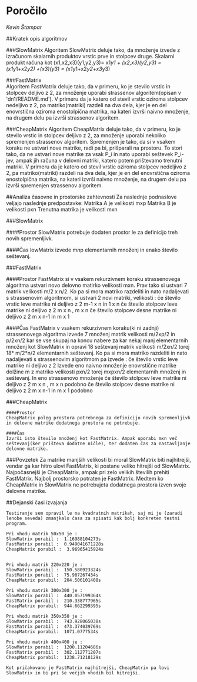# Poročilo

*Kevin Štampar*


##Kratek opis algoritmov

###SlowMatrix
	Algoritem SlowMatrix deluje tako, da množenje izvede z izračunom skalarnih produktov vrstic prve in stolpcev druge.
	Skalarni produkt računa kot (x1,x2,x3)(y1,y2,y3)= x1*y1 + (x2,x3)(y2,y3) = (x1*y1+x2*y2) +(x3)(y3) = (x1*y1+x2*y2+x3*y3)

	
###FastMatrix	
	Algoritem FastMatrix deluje tako, da v primeru, ko je stevilo vrstic in stolpcev deljivo z 2, za množenje uporabi strassenov algoritem(opisan v 'dn1/README.md'). 
	V primeru da je katero od stevil vrstic oziroma stolpcev nedeljivo z 2, pa matriko(matriki) razdeli na dva dela, kjer je en del enovrstična oziroma enostolpična matrika, na kateri izvrši naivno množenje,
	na drugem delu pa izvrši strassenov algoritem.


###CheapMatrix
	Algoritem CheapMatrix deluje tako, da v primeru, ko je stevilo vrstic in stolpcev deljivo z 2, za množenje uporabi nekoliko spremenjen strassenov algoritem.
	Spremenjen je tako, da si v vsakem koraku ne ustvari nove matrike, radi pa bi, prišparali na prostoru. 
	To stori tako, da ne ustvari nove matrike za vsak P_i in nato uporabi seštevek P_i-jev, ampak jih računa v delovni matriki, katero potem prištevamo trenutni matriki. 
	V primeru da je katero od stevil vrstic oziroma stolpcev nedeljivo z 2, pa matriko(matriki) razdeli na dva dela, kjer je en del enovrstična oziroma enostolpična matrika, na kateri izvrši naivno množenje,
	na drugem delu pa izvrši spremenjen strassenov algoritem.

	
##Analiza časovne in prostorske zahtevnosti
	Za naslednje podnaslove veljajo naslednje predpostavke:
	Matrika A je velikosti mxp
	Matrika B je velikosti pxn
	Trenutna matrika je velikosti mxn
	
###SlowMatrix

####Prostor
SlowMatrix potrebuje dodaten prostor le za definicijo treh novih spremenljivk. 
	
####Čas
lowMatrix izvede m*n*p elementarnih množenj in enako število seštevanj.
	
###FastMatrix

####Prostor
FastMatrix si v vsakem rekurzivnem koraku strassenovega algoritma ustvari novo delovno matirko velikosti mxn. Prav tako si ustvari 7 matrik velikosti m/2 x n/2. 
Ko pa si mora matriko razdeliti in nato nadaljevati s strassenovim algoritmom, si ustvari 2 novi matriki, velikosti :
																če število vrstic leve matrike ni deljivo z 2		m-1 x n in 1 x n
																če število stolpcev leve matrike ni deljivo z 2		m x n , m x n
																če število stolpcev desne matrike ni deljivo z 2	m x n-1 in m x 1

####Čas
FastMatrix v vsakem rekurzivnem koraku(ki ni zadnji) strassenovega algoritma izvede 7 množenj matrik velikosti m/2xp/2 in p/2xn/2 kar se vse skupaj na koncu nabere za kar nekaj manj elementarnih množenj kot SlowMatrix
in opravi 18 seštevanj matrik velikosti m/2xn/2 torej 18* m/2*n/2 elementarnih seštevanj. 
Ko pa si mora matriko razdeliti in nato nadaljevati s strassenovim algoritmom pa izvede :
															če število vrstic leve matrike ni deljivo z 2		Izvede eno naivno množenje enovrstične matrike dolžine m z matriko velikosti pxn/2 torej mxpxn/2 
																													elementarnih množenj in seštevanj. In eno strassenovo množenje
															če število stolpcev leve matrike ni deljivo z 2		m x n , m x n podobno
															če število stolpcev desne matrike ni deljivo z 2	m x n-1 in m x 1 podobno
	
###CheapMatrix

	####Prostor
	CheapMatrix poleg prostora potrebnega za definicijo novih spremenljivk in delovne matrike dodatnega prostora ne potrebuje.
	
	####Čas
	Izvrši isto število množenj kot FastMatrix. Ampak uporabi mxn več seštevanj(ker prišteva dodatne ničle), ter dodaten čas za nastavljanje delovne matrike. 
	
	
###Povzetek
		Za matrike manjših velikosti bi moral SlowMatrix biti najhitrejši, vendar ga kar hitro ulovi FastMatrix, ki postane veliko hitrejši od SlowMatrix.
		Najpočasnejši je CheapMatrix, ampak pri zelo velikih številih prehiti FastMatrix.
		Najbolj prostorsko potraten je FastMatrix. Medtem ko CheapMatrix in SlowMatrix ne potrebujeta dodatnega prostora izven svoje delovne matrike.
	
##Dejanski časi izvajanja

	Testiranje sem opravil le na kvadratnih matrikah, saj mi je (zaradi lenobe seveda) zmanjkalo časa za spisati kak bolj konkreten testni program.

	Pri vhodu matrik 50x50 je :
	SlowMatrix porabil :  1.16988104273s
	FastMatrix porabil :  0.949041671228s
	CheapMatrix porabil :  3.96965415924s


	Pri vhodu matrik 220x220 je :
	SlowMatrix porabil :  150.580923324s
	FastMatrix porabil :  75.987267434s
	CheapMatrix porabil:  204.506101408s

	Pri vhodu matrik 300x300 je :
	SlowMatrix porabil :  440.057199364s
	FastMatrix porabil :  210.338777965s
	CheapMatrix porabil:  944.662299395s

	Pri vhodu matrik 350x350 je :
	SlowMatrix porabil :  743.928065038s
	FastMatrix porabil :  473.374039769s
	CheapMatrix porabil:  1071.0777534s

	Pri vhodu matrik 400x400 je :
	SlowMatrix porabil :  1200.11204686s
	FastMatrix porabil :  302.112771207s
	CheapMatrix porabil:  1238.71218129s
	
	Kot pričakovano je FastMatrix najhitrejši, CheapMatrix pa lovi SlowMatrix in bi pri še večjih vhodih bil hitrejši.


